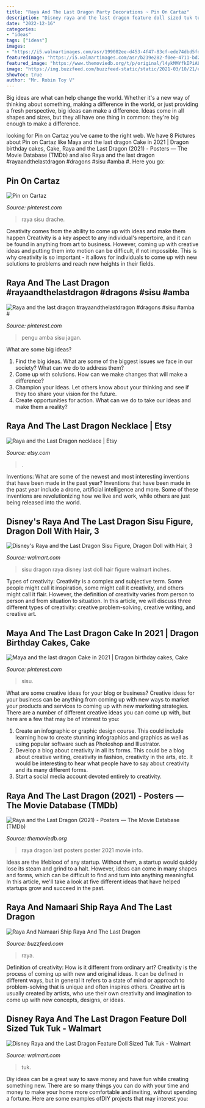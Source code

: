 ```yaml
---
title: "Raya And The Last Dragon Party Decorations ~ Pin On Cartaz"
description: "Disney raya and the last dragon feature doll sized tuk tuk"
date: "2022-12-16"
categories:
- "ideas"
tags: ["ideas"]
images:
- "https://i5.walmartimages.com/asr/199082ee-d453-4f47-83cf-ede74dbd5fde.fbb8556e8c14c5947232505836fe87b9.jpeg"
featuredImage: "https://i5.walmartimages.com/asr/b239e282-f0ee-4711-bd25-08ce464648ac.7c5cba1e2035511378175e9805b2de59.jpeg"
featured_image: "https://www.themoviedb.org/t/p/original/l4ykMMYfkIPiALKWlcaE9iwzBIt.jpg"
image: "https://img.buzzfeed.com/buzzfeed-static/static/2021-03/10/21/enhanced/2cfb156f3337/original-14877-1615411045-26.jpg?crop=1200:628;0,0%26downsize=1250:*"
ShowToc: true
author: "Mr. Robin Toy V"
---
```



Big ideas are what can help change the world. Whether it's a new way of thinking about something, making a difference in the world, or just providing a fresh perspective, big ideas can make a difference. Ideas come in all shapes and sizes, but they all have one thing in common: they're big enough to make a difference.

	

		
looking for Pin on Cartaz you've came to the right web. We have 8 Pictures about Pin on Cartaz like Maya and the last dragon Cake in 2021 | Dragon birthday cakes, Cake, Raya and the Last Dragon (2021) - Posters — The Movie Database (TMDb) and also Raya and the last dragon #rayaandthelastdragon #dragons #sisu #amba #. Here you go:
		
    
## Pin On Cartaz

<img loading=lazy src="https://i.pinimg.com/736x/75/4a/e1/754ae1801d43a7e432f8055a8843ca6a.jpg" onerror="this.onerror=null;this.src='https://tse2.mm.bing.net/th?id=OIP.jeeooBr8_28lr9b1zTaD2AHaF3&amp;pid=15.1';" alt="Pin on Cartaz">

_Source: pinterest.com_

>raya sisu drache. 

	

Creativity comes from the ability to come up with ideas and make them happen
Creativity is a key aspect to any individual's repertoire, and it can be found in anything from art to business. However, coming up with creative ideas and putting them into motion can be difficult, if not impossible. This is why creativity is so important - it allows for individuals to come up with new solutions to problems and reach new heights in their fields.

    
## Raya And The Last Dragon #rayaandthelastdragon #dragons #sisu #amba #

<img loading=lazy src="https://i.pinimg.com/736x/9c/df/15/9cdf15baa308537e871f7229a6a1bf98.jpg" onerror="this.onerror=null;this.src='https://tse1.mm.bing.net/th?id=OIP.Xg8u6NTHhvn9eUBIZs_DEQHaEJ&amp;pid=15.1';" alt="Raya and the last dragon #rayaandthelastdragon #dragons #sisu #amba #">

_Source: pinterest.com_

>pengu amba sisu jagan. 

	

What are some big ideas?
1. Find the big ideas. What are some of the biggest issues we face in our society? What can we do to address them?
2. Come up with solutions. How can we make changes that will make a difference?
3. Champion your ideas. Let others know about your thinking and see if they too share your vision for the future.
4. Create opportunities for action. What can we do to take our ideas and make them a reality?

    
## Raya And The Last Dragon Necklace | Etsy

<img loading=lazy src="https://i.etsystatic.com/7902703/r/il/6d4180/2995541515/il_1588xN.2995541515_12v0.jpg" onerror="this.onerror=null;this.src='https://tse2.mm.bing.net/th?id=OIP.MOmVCuXtyZfwvBTKQNfC_wHaE8&amp;pid=15.1';" alt="Raya and the Last Dragon necklace | Etsy">

_Source: etsy.com_

>. 

	

Inventions: What are some of the newest and most interesting inventions that have been made in the past year?
Inventions that have been made in the past year include a drone, artificial intelligence and more. Some of these inventions are revolutionizing how we live and work, while others are just being released into the world.

    
## Disney&#039;s Raya And The Last Dragon Sisu Figure, Dragon Doll With Hair, 3

<img loading=lazy src="https://i5.walmartimages.com/asr/b239e282-f0ee-4711-bd25-08ce464648ac.7c5cba1e2035511378175e9805b2de59.jpeg" onerror="this.onerror=null;this.src='https://tse1.mm.bing.net/th?id=OIP.j4jSCCrLnLWryJD3EwZ86wHaHa&amp;pid=15.1';" alt="Disney&#039;s Raya and the Last Dragon Sisu Figure, Dragon Doll with Hair, 3">

_Source: walmart.com_

>sisu dragon raya disney last doll hair figure walmart inches. 

	

Types of creativity:
Creativity is a complex and subjective term. Some people might call it inspiration, some might call it creativity, and others might call it flair. However, the definition of creativity varies from person to person and from situation to situation. In this article, we will discuss three different types of creativity: creative problem-solving, creative writing, and creative art.

    
## Maya And The Last Dragon Cake In 2021 | Dragon Birthday Cakes, Cake

<img loading=lazy src="https://i.pinimg.com/736x/27/9b/12/279b12d963322189c1bb8cfbf89189a8.jpg" onerror="this.onerror=null;this.src='https://tse3.mm.bing.net/th?id=OIP.JI13LnZ2fg3a_A9irWezWgHaJ3&amp;pid=15.1';" alt="Maya and the last dragon Cake in 2021 | Dragon birthday cakes, Cake">

_Source: pinterest.com_

>sisu. 

	

What are some creative ideas for your blog or business?
Creative ideas for your business can be anything from coming up with new ways to market your products and services to coming up with new marketing strategies. There are a number of different creative ideas you can come up with, but here are a few that may be of interest to you: 
1) Create an infographic or graphic design course. This could include learning how to create stunning infographics and graphics as well as using popular software such as Photoshop and Illustrator. 
2) Develop a blog about creativity in all its forms. This could be a blog about creative writing, creativity in fashion, creativity in the arts, etc. It would be interesting to hear what people have to say about creativity and its many different forms. 
3) Start a social media account devoted entirely to creativity.

    
## Raya And The Last Dragon (2021) - Posters — The Movie Database (TMDb)

<img loading=lazy src="https://www.themoviedb.org/t/p/original/l4ykMMYfkIPiALKWlcaE9iwzBIt.jpg" onerror="this.onerror=null;this.src='https://tse2.mm.bing.net/th?id=OIP.7Zy7CRBortKbKpRTz5408AHaLH&amp;pid=15.1';" alt="Raya and the Last Dragon (2021) - Posters — The Movie Database (TMDb)">

_Source: themoviedb.org_

>raya dragon last posters poster 2021 movie info. 

	

Ideas are the lifeblood of any startup. Without them, a startup would quickly lose its steam and grind to a halt. However, ideas can come in many shapes and forms, which can be difficult to find and turn into anything meaningful. In this article, we'll take a look at five different ideas that have helped startups grow and succeed in the past.

    
## Raya And Namaari Ship Raya And The Last Dragon

<img loading=lazy src="https://img.buzzfeed.com/buzzfeed-static/static/2021-03/10/21/enhanced/2cfb156f3337/original-14877-1615411045-26.jpg?crop=1200:628;0,0%26downsize=1250:*" onerror="this.onerror=null;this.src='https://tse4.mm.bing.net/th?id=OIP.MdyyZ96p01TYaui6ABxcCQHaD4&amp;pid=15.1';" alt="Raya And Namaari Ship Raya And The Last Dragon">

_Source: buzzfeed.com_

>raya. 

	

Definition of creativity: How is it different from ordinary art?
Creativity is the process of coming up with new and original ideas. It can be defined in different ways, but in general it refers to a state of mind or approach to problem-solving that is unique and often inspires others. Creative art is usually created by artists, who use their own creativity and imagination to come up with new concepts, designs, or ideas.

    
## Disney Raya And The Last Dragon Feature Doll Sized Tuk Tuk - Walmart

<img loading=lazy src="https://i5.walmartimages.com/asr/199082ee-d453-4f47-83cf-ede74dbd5fde.fbb8556e8c14c5947232505836fe87b9.jpeg" onerror="this.onerror=null;this.src='https://tse4.mm.bing.net/th?id=OIP.EiYxZ5pmus6pfwKws8itdgHaHa&amp;pid=15.1';" alt="Disney Raya and the Last Dragon Feature Doll Sized Tuk Tuk - Walmart">

_Source: walmart.com_

>tuk. 

	

Diy ideas can be a great way to save money and have fun while creating something new. There are so many things you can do with your time and money to make your home more comfortable and inviting, without spending a fortune. Here are some examples ofDIY projects that may interest you: 

